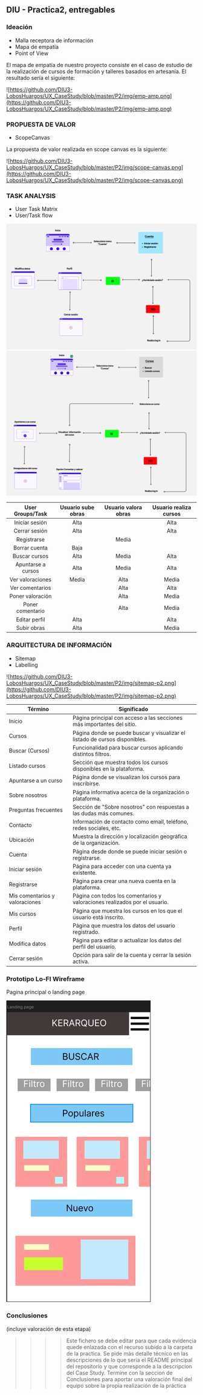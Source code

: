 ## DIU - Practica2, entregables

### Ideación 
* Malla receptora de información 
* Mapa de empatía
* Point of View 

El mapa de empatía de nuestro proyecto consiste en el caso de estudio de la realización de cursos de formación y talleres basados en artesanía. El resultado sería el siguiente:

![https://github.com/DIU3-LobosHuargos/UX_CaseStudy/blob/master/P2/img/emp-amp.png](https://github.com/DIU3-LobosHuargos/UX_CaseStudy/blob/master/P2/img/emp-amp.png)


### PROPUESTA DE VALOR
* ScopeCanvas

La propuesta de valor realizada en scope canvas es la siguiente:

![https://github.com/DIU3-LobosHuargos/UX_CaseStudy/blob/master/P2/img/scope-canvas.png](https://github.com/DIU3-LobosHuargos/UX_CaseStudy/blob/master/P2/img/scope-canvas.png)


### TASK ANALYSIS

* User Task Matrix 
* User/Task flow

![Método UX](img/task-analysis-1.png) 
![Método UX](img/task-analysis-2.png) 

| User Groups/Task | Usuario sube obras | Usuario valora obras | Usuario realiza cursos |
|:----------------:|:------------------:|:--------------------:|:----------------------:|
| Iniciar sesión   | Alta               |                      | Alta                   |
| Cerrar sesión    | Alta               |                      | Alta                   |
| Registrarse      |                    | Media                |                        |
| Borrar cuenta    | Baja               |                      |                        |
| Buscar cursos    | Alta               | Media                | Alta                   |
| Apuntarse a cursos | Alta             | Media                | Alta                   |
| Ver valoraciones | Media              | Alta                 | Media                  |
| Ver comentarios |                     | Alta                 | Alta                   | 
| Poner valoración |                    | Alta                 | Media                  |
| Poner comentario |                    | Alta                 | Media                  |
| Editar perfil | Alta                  |                      | Alta                   |
| Subir obras | Alta                    |                      | Media                  |       

### ARQUITECTURA DE INFORMACIÓN

* Sitemap 
* Labelling 

![https://github.com/DIU3-LobosHuargos/UX_CaseStudy/blob/master/P2/img/sitemap-p2.png](https://github.com/DIU3-LobosHuargos/UX_CaseStudy/blob/master/P2/img/sitemap-p2.png)

| Término                        | Significado                                                                 |
|-------------------------------|------------------------------------------------------------------------------|
| Inicio                        | Página principal con acceso a las secciones más importantes del sitio.       |
| Cursos                        | Página donde se puede buscar y visualizar el listado de cursos disponibles.  |
| Buscar (Cursos)               | Funcionalidad para buscar cursos aplicando distintos filtros.                |
| Listado cursos                | Sección que muestra todos los cursos disponibles en la plataforma.           |
| Apuntarse a un curso          | Página donde se visualizan los cursos para inscribirse. |
| Sobre nosotros                | Página informativa acerca de la organización o plataforma.                   |
| Preguntas frecuentes          | Sección de "Sobre nosotros" con respuestas a las dudas más comunes.          |
| Contacto                      | Información de contacto como email, teléfono, redes sociales, etc.           |
| Ubicación                     | Muestra la dirección y localización geográfica de la organización.           |
| Cuenta                        | Página desde donde se puede iniciar sesión o registrarse.                    |
| Iniciar sesión                | Página para acceder con una cuenta ya existente.                             |
| Registrarse                   | Página para crear una nueva cuenta en la plataforma.                         |
| Mis comentarios y valoraciones| Página con todos los comentarios y valoraciones realizados por el usuario.   |
| Mis cursos                    | Página que muestra los cursos en los que el usuario está inscrito.           |
| Perfil                        | Página que muestra los datos del usuario registrado.                         |
| Modifica datos                | Página para editar o actualizar los datos del perfil del usuario.            |
| Cerrar sesión                 | Opción para salir de la cuenta y cerrar la sesión activa.                    |

### Prototipo Lo-FI Wireframe 

Pagina principal o landing page

![Método UX](img/landing-page-wireframes.png)

### Conclusiones  
(incluye valoración de esta etapa)


>>>> Este fichero se debe editar para que cada evidencia quede enlazada con el recurso subido a la carpeta de la practica. Se pide más detalle técnico en las descripciones de lo que sería el README principal del repositorio y que corresponde a la descripcion del Case Study.
>>>> Termine con la seccion de Conclusiones para aportar una valoración final del equipo sobre la propia realización de la práctica
